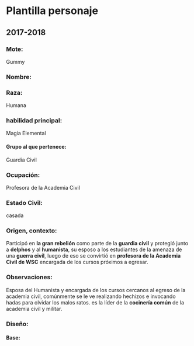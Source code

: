# Plantilla personaje
## 2017-2018
### Mote:
Gummy

### Nombre:

### Raza:
Humana

### habilidad principal:
Magia Elemental

#### Grupo al que pertenece:
Guardia Civil

### Ocupación:  
Profesora de la Academia Civil

### Estado Civil:  
casada 

### Origen, contexto:
Participó en **la gran rebelión** como parte de la **guardia civil** y protegió junto a **delphos** y al **humanista**, su esposo a los estudiantes de la amenaza de una **guerra civil**, luego de eso se convirtió en **profesora de la Academia Civil de WSC** encargada de los cursos próximos a egresar.

### Observaciones:
Esposa del Humanista y encargada de los cursos cercanos al egreso de la academia civil, comúnmente se le ve realizando hechizos e invocando hadas para olvidar los malos ratos. es la líder de la **cocinería común** de la academia civil y militar.

### Diseño:

#### Base:



